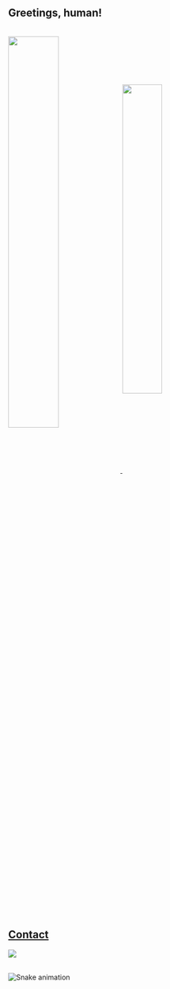 ## Greetings, human! 
</br>

 <div>
  <a href="https://github.com/luuull">
  <img align="center" height="auto" width="45%" src="https://github-readme-stats.vercel.app/api?username=luuull&show_icons=true&theme=buefy&include_all_commits=true&count_private=true&hide=issues"/>
  <img align="center" height="auto" width="40%" src="https://github-readme-stats.vercel.app/api/top-langs/?username=luuull&layout=compact&langs_count=16&theme=buefy"/>
   
</div>
  
</br>

## Contact 
<div> 
  <a href="https://www.linkedin.com/in/luana-souza" target="_blank"><img src="https://img.shields.io/badge/-LinkedIn-%230077B5?style=for-the-badge&logo=linkedin&logoColor=white" target="_blank"></a> 
 </br>
</br>
 
  ![Snake animation](https://github.com/luuull/luuull/blob/output/github-contribution-grid-snake.svg)
 
</div>
